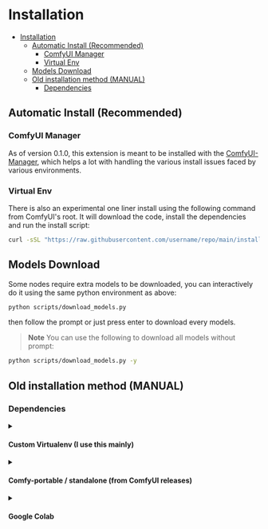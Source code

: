 # Installation
- [Installation](#installation)
  - [Automatic Install (Recommended)](#automatic-install-recommended)
    - [ComfyUI Manager](#comfyui-manager)
    - [Virtual Env](#virtual-env)
  - [Models Download](#models-download)
  - [Old installation method (MANUAL)](#old-installation-method-manual)
    - [Dependencies](#dependencies)

## Automatic Install (Recommended)

### ComfyUI Manager

As of version 0.1.0, this extension is meant to be installed with the [ComfyUI-Manager](https://github.com/ltdrdata/ComfyUI-Manager), which helps a lot with handling the various install issues faced by various environments.

### Virtual Env
There is also an experimental one liner install using the following command from ComfyUI's root. It will download the code, install the dependencies and run the install script:

```bash
curl -sSL "https://raw.githubusercontent.com/username/repo/main/install.py" | python3 -
```

## Models Download
Some nodes require extra models to be downloaded, you can interactively do it using the same python environment as above:
```bash
python scripts/download_models.py
```

then follow the prompt or just press enter to download every models.

> **Note**
> You can use the following to download all models without prompt:
  ```bash
  python scripts/download_models.py -y
  ```


## Old installation method (MANUAL)
### Dependencies
<details><summary><h4>Custom Virtualenv (I use this mainly)</h4></summary>
    
1. Make sure you are in the Python environment you use for ComfyUI.
2. Install the required dependencies by running the following command:
  ```bash
  pip install -r comfy_mtb/reqs.txt
  ```

</details>

<details><summary><h4>Comfy-portable / standalone (from ComfyUI releases)</h4></summary>
    
If you use the `python-embeded` from ComfyUI standalone then you are not able to pip install dependencies with binaries when they don't have wheels, in this case check the last [release](https://github.com/melMass/comfy_mtb/releases) there is a bundle for linux and windows with prebuilt wheels (only the ones that require building from source), check [this issue (#1)](https://github.com/melMass/comfy_mtb/issues/1) for more info.
![image](https://github.com/melMass/comfy_mtb/assets/7041726/2934fa14-3725-427c-8b9e-2b4f60ba1b7b)



</details>

<details><summary><h4>Google Colab</h4></summary>

Add a new code cell just after the **Run ComfyUI with localtunnel (Recommended Way)** header (before the code cell)
![preview of where to add it on colab](https://github.com/melMass/comfy_mtb/assets/7041726/35df2ef1-14f9-44cd-aa65-353829188cd7)


```python
# download the nodes
!git clone --recursive https://github.com/melMass/comfy_mtb.git custom_nodes/comfy_mtb

# download all models
!python custom_nodes/comfy_mtb/scripts/download_models.py -y

# install the dependencies
!pip install -r custom_nodes/comfy_mtb/reqs.txt -f https://download.openmmlab.com/mmcv/dist/cu118/torch2.0/index.html
```
If after running this, colab complains about needing to restart runtime, do it, and then do not rerun earlier cells, just the one to run the localtunnel. (you might have to add a cell with `%cd ComfyUI` first...)


> **Note**:
> If you don't need all models, remove the `-y` as collab actually supports user input: ![image](https://github.com/melMass/comfy_mtb/assets/7041726/40fc3602-f1d4-432a-98fd-ce2240f5ad06)

> **Preview**
> ![image](https://github.com/melMass/comfy_mtb/assets/7041726/b5b2b2d9-f1e8-4c43-b1db-7dfc5e07be86)

</details>

